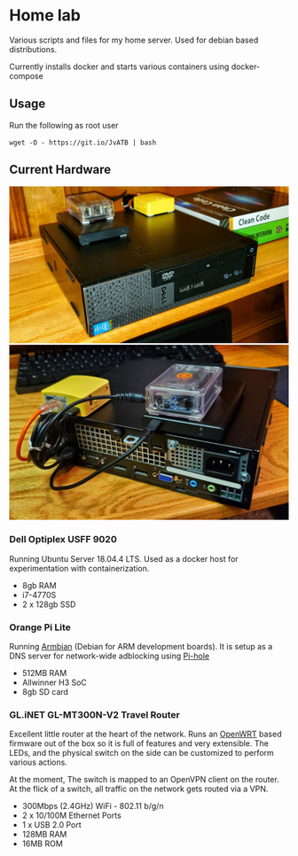 # Home lab
Various scripts and files for my home server.
Used for debian based distributions.

Currently installs docker and starts various containers using docker-compose

## Usage	
Run the following as root user
```shell
wget -O - https://git.io/JvATB | bash
```

## Current Hardware

![Front image of homelab](img/front.jpeg)
![Back image of homelab](img/back.jpeg)

### Dell Optiplex USFF 9020

Running Ubuntu Server 18.04.4 LTS. Used as a docker host for experimentation with containerization.

- 8gb RAM
- i7-4770S
- 2 x 128gb SSD

### Orange Pi Lite

Running [Armbian](https://www.armbian.com/) (Debian for ARM development boards). It is setup as a DNS server for network-wide adblocking using [Pi-hole](https://pi-hole.net/)

- 512MB RAM
- Allwinner H3 SoC
- 8gb SD card

### GL.iNET GL-MT300N-V2 Travel Router

Excellent little router at the heart of the network. Runs an [OpenWRT](https://openwrt.org/) based firmware out of the box so it is full of features and very extensible. The LEDs, and the physical switch on the side can be customized to perform various actions.

At the moment, The switch is mapped to an OpenVPN client on the router. At the flick of a switch, all traffic on the network gets routed via a VPN.

- 300Mbps (2.4GHz) WiFi - 802.11 b/g/n
- 2 x 10/100M Ethernet Ports
- 1 x USB 2.0 Port
- 128MB RAM
- 16MB ROM
